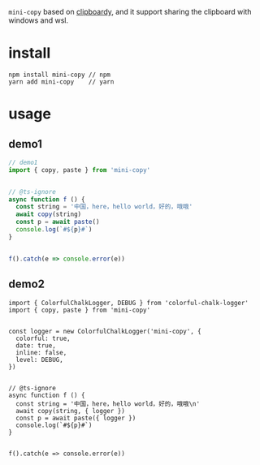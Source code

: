 `mini-copy` based on [clipboardy](https://www.npmjs.com/package/clipboardy), and it support sharing the clipboard with windows and wsl.


# install

```
npm install mini-copy // npm
yarn add mini-copy    // yarn
```

# usage

## demo1
```typescript
// demo1
import { copy, paste } from 'mini-copy'


// @ts-ignore
async function f () {
  const string = '中国，here，hello world，好的，哦哦'
  await copy(string)
  const p = await paste()
  console.log(`#${p}#`)
}


f().catch(e => console.error(e))
```

## demo2
```
import { ColorfulChalkLogger, DEBUG } from 'colorful-chalk-logger'
import { copy, paste } from 'mini-copy'


const logger = new ColorfulChalkLogger('mini-copy', {
  colorful: true,
  date: true,
  inline: false,
  level: DEBUG,
})


// @ts-ignore
async function f () {
  const string = '中国，here，hello world，好的，哦哦\n'
  await copy(string, { logger })
  const p = await paste({ logger })
  console.log(`#${p}#`)
}


f().catch(e => console.error(e))
```
